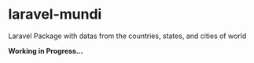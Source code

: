 # laravel-mundi
Laravel Package with datas from the countries, states, and cities of world

**Working in Progress...**